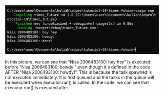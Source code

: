 ![sync-async-execution](image.png)

In this picture, we can see that "Nisa 2006483100: hey hey" is executed before "Nisa 2006483100: howdy!" even though it's defined in the code AFTER "Nisa 2006483100: howdy!". This is because the task spawned is not executed immediately. It is first queued and the tasks in the queue will be executed when executor.run() is called. In the code, we can see that executor.run() is executed after 